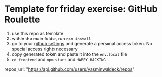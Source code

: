 # Template for friday exercise: GitHub Roulette

1. use this repo as template
2. within the main folder, run `npm install`
3. go to your [github settings](https://github.com/settings/tokens) and generate a personal access token. No special access rights necessary
4. copy generated token and paste it into the `env.local` file
5. `cd frontend` and `npm start` and `HAPPY HACKING`

repos_url: "https://api.github.com/users/yasminwaldeck/repos"
